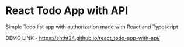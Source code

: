 # React Todo App with API 


Simple Todo list app with authorization made with React and Typescript


DEMO LINK - https://shtht24.github.io/react_todo-app-with-api/
